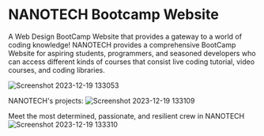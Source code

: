 # NANOTECH Bootcamp Website

A Web Design BootCamp Website that provides a gateway to a world of coding knowledge! NANOTECH provides a comprehensive BootCamp Website for aspiring students, programmers, and seasoned developers who can access different kinds of courses that consist 
live coding tutorial, video courses, and coding libraries.

![Screenshot 2023-12-19 133053](https://github.com/Knu09/nanotech/assets/132640979/ab82cabc-3f12-4268-a2ac-f64b7b236d62)

NANOTECH's projects:
![Screenshot 2023-12-19 133109](https://github.com/Knu09/nanotech/assets/132640979/937f59c3-63f3-4473-928c-8694eba2b79b)

Meet the most determined, passionate, and resilient crew in NANOTECH
![Screenshot 2023-12-19 133310](https://github.com/Knu09/nanotech/assets/132640979/9a4d3437-cbad-43e4-a88a-403c8af5e04b)
